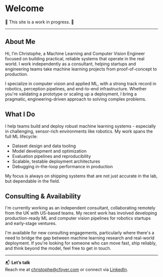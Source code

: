 # Welcome

🚧 This site is a work in progress. 🚧

---

## About Me

Hi, I’m Christophe, a Machine Learning and Computer Vision Engineer focused on building practical, reliable systems that operate in the real world. I work independently as a consultant, helping startups and engineering teams take machine learning projects from proof-of-concept to production.

I specialize in computer vision and applied ML, with a strong track record in robotics, perception pipelines, and end-to-end infrastructure. Whether you're validating a prototype or scaling up a deployment, I bring a pragmatic, engineering-driven approach to solving complex problems.

## What I Do

I help teams build and deploy robust machine learning systems - especially in challenging, sensor-rich environments like robotics. My work spans the full ML lifecycle:

- Dataset design and data tooling  
- Model development and optimization  
- Evaluation pipelines and reproducibility  
- Scalable, testable deployment architectures  
- Debugging in-the-loop performance in production  

My focus is always on shipping systems that are not just accurate in the lab, but dependable in the field.

## Consulting & Availability

I'm currently working as an independent consultant, collaborating remotely from the UK with US-based teams. My recent work has involved developing production-ready ML and computer vision pipelines for robotics startups and early-stage ventures.

I'm available for new consulting engagements, particularly where there's a need to bridge the gap between machine learning research and real-world deployment. If you're looking for someone who can move fast, ship reliably, and think beyond the model, feel free to get in touch.

---

📬 **Let’s talk**  
Reach me at [christophe@cfoyer.com](mailto:christophe@cfoyer.com) or connect via [LinkedIn](https://linkedin.cfoyer.com/).
